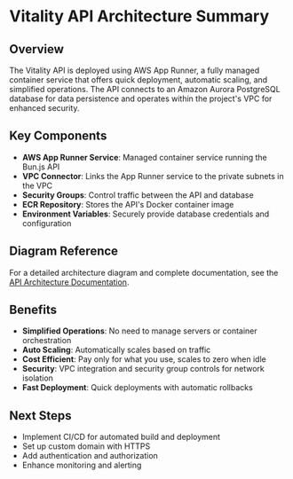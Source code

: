 # Vitality API Architecture Summary

## Overview
The Vitality API is deployed using AWS App Runner, a fully managed container service that offers quick deployment, automatic scaling, and simplified operations. The API connects to an Amazon Aurora PostgreSQL database for data persistence and operates within the project's VPC for enhanced security.

## Key Components
- **AWS App Runner Service**: Managed container service running the Bun.js API
- **VPC Connector**: Links the App Runner service to the private subnets in the VPC
- **Security Groups**: Control traffic between the API and database
- **ECR Repository**: Stores the API's Docker container image
- **Environment Variables**: Securely provide database credentials and configuration

## Diagram Reference
For a detailed architecture diagram and complete documentation, see the [API Architecture Documentation](./).

## Benefits
- **Simplified Operations**: No need to manage servers or container orchestration
- **Auto Scaling**: Automatically scales based on traffic
- **Cost Efficient**: Pay only for what you use, scales to zero when idle
- **Security**: VPC integration and security group controls for network isolation
- **Fast Deployment**: Quick deployments with automatic rollbacks

## Next Steps
- Implement CI/CD for automated build and deployment
- Set up custom domain with HTTPS
- Add authentication and authorization
- Enhance monitoring and alerting 